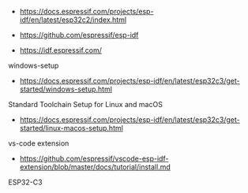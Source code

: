 

- https://docs.espressif.com/projects/esp-idf/en/latest/esp32c2/index.html

- https://github.com/espressif/esp-idf


- https://idf.espressif.com/



windows-setup
- https://docs.espressif.com/projects/esp-idf/en/latest/esp32c3/get-started/windows-setup.html


Standard Toolchain Setup for Linux and macOS
- https://docs.espressif.com/projects/esp-idf/en/latest/esp32c3/get-started/linux-macos-setup.html

vs-code extension 
- https://github.com/espressif/vscode-esp-idf-extension/blob/master/docs/tutorial/install.md

ESP32-C3

